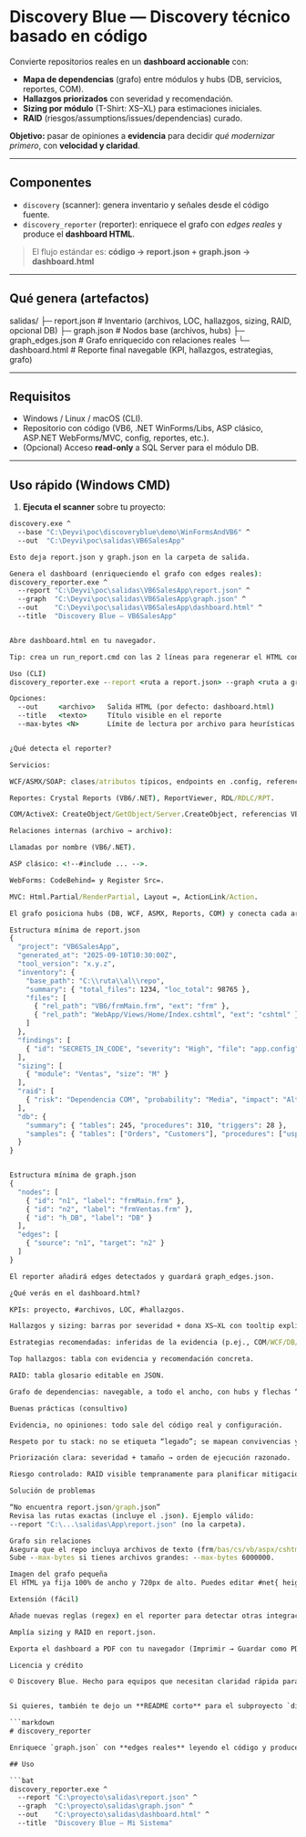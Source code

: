 # Discovery Blue — Discovery técnico basado en código

Convierte repositorios reales en un **dashboard accionable** con:
- **Mapa de dependencias** (grafo) entre módulos y hubs (DB, servicios, reportes, COM).
- **Hallazgos priorizados** con severidad y recomendación.
- **Sizing por módulo** (T-Shirt: XS–XL) para estimaciones iniciales.
- **RAID** (riesgos/assumptions/issues/dependencias) curado.

**Objetivo:** pasar de opiniones a **evidencia** para decidir *qué modernizar primero*, con **velocidad y claridad**.

---

## Componentes

- `discovery` (scanner): genera inventario y señales desde el código fuente.
- `discovery_reporter` (reporter): enriquece el grafo con *edges reales* y produce el **dashboard HTML**.

> El flujo estándar es: **código → report.json + graph.json → dashboard.html**

---

## Qué genera (artefactos)

salidas/
├─ report.json # Inventario (archivos, LOC, hallazgos, sizing, RAID, opcional DB)
├─ graph.json # Nodos base (archivos, hubs)
├─ graph_edges.json # Grafo enriquecido con relaciones reales
└─ dashboard.html # Reporte final navegable (KPI, hallazgos, estrategias, grafo)


---

## Requisitos

- Windows / Linux / macOS (CLI).
- Repositorio con código (VB6, .NET WinForms/Libs, ASP clásico, ASP.NET WebForms/MVC, config, reportes, etc.).
- (Opcional) Acceso **read-only** a SQL Server para el módulo DB.

---

## Uso rápido (Windows CMD)

1) **Ejecuta el scanner** sobre tu proyecto:

```bat
discovery.exe ^
  --base "C:\Deyvi\poc\discoveryblue\demo\WinFormsAndVB6" ^
  --out  "C:\Deyvi\poc\salidas\VB6SalesApp"

Esto deja report.json y graph.json en la carpeta de salida.

Genera el dashboard (enriqueciendo el grafo con edges reales):
discovery_reporter.exe ^
  --report "C:\Deyvi\poc\salidas\VB6SalesApp\report.json" ^
  --graph  "C:\Deyvi\poc\salidas\VB6SalesApp\graph.json" ^
  --out    "C:\Deyvi\poc\salidas\VB6SalesApp\dashboard.html" ^
  --title  "Discovery Blue — VB6SalesApp"


Abre dashboard.html en tu navegador.

Tip: crea un run_report.cmd con las 2 líneas para regenerar el HTML con doble click.

Uso (CLI)
discovery_reporter.exe --report <ruta a report.json> --graph <ruta a graph.json> [opciones]

Opciones:
  --out     <archivo>   Salida HTML (por defecto: dashboard.html)
  --title   <texto>     Título visible en el reporte
  --max-bytes <N>       Límite de lectura por archivo para heurísticas (def: 3,000,000)


¿Qué detecta el reporter?

Servicios:

WCF/ASMX/SOAP: clases/atributos típicos, endpoints en .config, referencias .asmx/.svc/.ashx, uso de MSSOAP en VB6/ASP clásico.

Reportes: Crystal Reports (VB6/.NET), ReportViewer, RDL/RDLC/RPT.

COM/ActiveX: CreateObject/GetObject/Server.CreateObject, referencias VBP, etc.

Relaciones internas (archivo → archivo):

Llamadas por nombre (VB6/.NET).

ASP clásico: <!--#include ... -->.

WebForms: CodeBehind= y Register Src=.

MVC: Html.Partial/RenderPartial, Layout =, ActionLink/Action.

El grafo posiciona hubs (DB, WCF, ASMX, Reports, COM) y conecta cada archivo con sus dependencias y referencias.

Estructura mínima de report.json
{
  "project": "VB6SalesApp",
  "generated_at": "2025-09-10T10:30:00Z",
  "tool_version": "x.y.z",
  "inventory": {
    "base_path": "C:\\ruta\\al\\repo",
    "summary": { "total_files": 1234, "loc_total": 98765 },
    "files": [
      { "rel_path": "VB6/frmMain.frm", "ext": "frm" },
      { "rel_path": "WebApp/Views/Home/Index.cshtml", "ext": "cshtml" }
    ]
  },
  "findings": [
    { "id": "SECRETS_IN_CODE", "severity": "High", "file": "app.config", "evidence": "connectionString", "recommendation": "Mover a Vault/KeyVault" }
  ],
  "sizing": [
    { "module": "Ventas", "size": "M" }
  ],
  "raid": [
    { "risk": "Dependencia COM", "probability": "Media", "impact": "Alto", "mitigation": "Wrapper .NET y retiro", "owner": "Integraciones" }
  ],
  "db": {
    "summary": { "tables": 245, "procedures": 310, "triggers": 28 },
    "samples": { "tables": ["Orders", "Customers"], "procedures": ["usp_GetOrders"] }
  }
}


Estructura mínima de graph.json
{
  "nodes": [
    { "id": "n1", "label": "frmMain.frm" },
    { "id": "n2", "label": "frmVentas.frm" },
    { "id": "h_DB", "label": "DB" }
  ],
  "edges": [
    { "source": "n1", "target": "n2" }
  ]
}

El reporter añadirá edges detectados y guardará graph_edges.json.

¿Qué verás en el dashboard.html?

KPIs: proyecto, #archivos, LOC, #hallazgos.

Hallazgos y sizing: barras por severidad + dona XS–XL con tooltip explicativo.

Estrategias recomendadas: inferidas de la evidencia (p.ej., COM/WCF/DB/Reportes/VB6).

Top hallazgos: tabla con evidencia y recomendación concreta.

RAID: tabla glosario editable en JSON.

Grafo de dependencias: navegable, a todo el ancho, con hubs y flechas “from → to”.

Buenas prácticas (consultivo)

Evidencia, no opiniones: todo sale del código real y configuración.

Respeto por tu stack: no se etiqueta “legado”; se mapean convivencias y dependencias para priorizar correctamente.

Priorización clara: severidad + tamaño → orden de ejecución razonado.

Riesgo controlado: RAID visible tempranamente para planificar mitigaciones.

Solución de problemas

“No encuentra report.json/graph.json”
Revisa las rutas exactas (incluye el .json). Ejemplo válido:
--report "C:\...\salidas\App\report.json" (no la carpeta).

Grafo sin relaciones
Asegura que el repo incluya archivos de texto (frm/bas/cs/vb/aspx/cshtml/config, etc.).
Sube --max-bytes si tienes archivos grandes: --max-bytes 6000000.

Imagen del grafo pequeña
El HTML ya fija 100% de ancho y 720px de alto. Puedes editar #net{ height:... } si quieres más.

Extensión (fácil)

Añade nuevas reglas (regex) en el reporter para detectar otras integraciones.

Amplía sizing y RAID en report.json.

Exporta el dashboard a PDF con tu navegador (Imprimir → Guardar como PDF).

Licencia y crédito

© Discovery Blue. Hecho para equipos que necesitan claridad rápida para decidir y ejecutar con foco.


Si quieres, también te dejo un **README corto** para el subproyecto `discovery_reporter` (si lo mantienes separado):

```markdown
# discovery_reporter

Enriquece `graph.json` con **edges reales** leyendo el código y produce `dashboard.html`.

## Uso

```bat
discovery_reporter.exe ^
  --report "C:\proyecto\salidas\report.json" ^
  --graph  "C:\proyecto\salidas\graph.json" ^
  --out    "C:\proyecto\salidas\dashboard.html" ^
  --title  "Discovery Blue — Mi Sistema"
